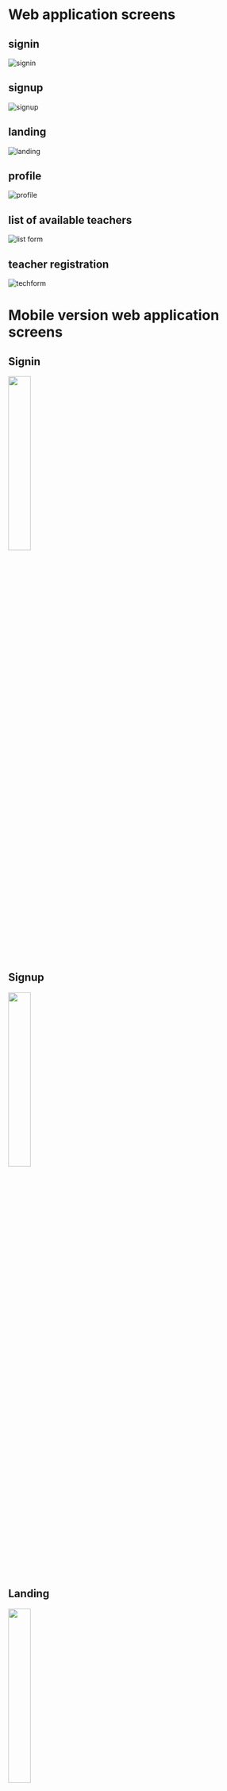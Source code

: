 # Web application screens

## signin

![signin](https://user-images.githubusercontent.com/45233696/91774678-c3886c00-ebbf-11ea-8d0c-30db0e80bb6c.png)

## signup

![signup](https://user-images.githubusercontent.com/45233696/91774534-6987a680-ebbf-11ea-9cda-ae183300bae6.png)

## landing

![landing](https://user-images.githubusercontent.com/45233696/91774530-68567980-ebbf-11ea-98f7-4e327560bf55.png)

## profile

![profile](https://user-images.githubusercontent.com/45233696/91774533-6987a680-ebbf-11ea-9af6-c4ef458c978b.png)

## list of available teachers

![list form](https://user-images.githubusercontent.com/45233696/91774532-68ef1000-ebbf-11ea-8e0c-998dedd14a2b.png)

## teacher registration

![techform](https://user-images.githubusercontent.com/45233696/91774535-6a203d00-ebbf-11ea-94be-52d3dac98037.png)


# Mobile version web application screens

## Signin

<img src="https://user-images.githubusercontent.com/45233696/91775483-87eea180-ebc1-11ea-9072-a022a2298c8c.jpg" width="30%" height="30%">

## Signup


<img src="https://user-images.githubusercontent.com/45233696/91776200-44953280-ebc3-11ea-8a76-90d475410e3c.jpg" width="30%" height="30%">

## Landing

<img src="https://user-images.githubusercontent.com/45233696/91775482-86bd7480-ebc1-11ea-87a7-88f042975ad4.jpg" width="30%" height="30%">

## Profile

<img src="https://user-images.githubusercontent.com/45233696/91775484-87eea180-ebc1-11ea-9783-0027e7348981.jpg" width="30%" height="30%">

## List of available teachers

<img src="https://user-images.githubusercontent.com/45233696/91775488-88873800-ebc1-11ea-85f2-cb9754d83252.jpg" width="30%" height="30%">

## Teacher registration

<img src="https://user-images.githubusercontent.com/45233696/91775486-88873800-ebc1-11ea-9a25-525d66e559d7.jpg" width="30%" height="30%">



This project was bootstrapped with [Create React App](https://github.com/facebook/create-react-app).

## Available Scripts

In the project directory, you can run:

### `yarn start`

Runs the app in the development mode.<br />
Open [http://localhost:3000](http://localhost:3000) to view it in the browser.

The page will reload if you make edits.<br />
You will also see any lint errors in the console.

### `yarn test`

Launches the test runner in the interactive watch mode.<br />
See the section about [running tests](https://facebook.github.io/create-react-app/docs/running-tests) for more information.

### `yarn build`

Builds the app for production to the `build` folder.<br />
It correctly bundles React in production mode and optimizes the build for the best performance.

The build is minified and the filenames include the hashes.<br />
Your app is ready to be deployed!

See the section about [deployment](https://facebook.github.io/create-react-app/docs/deployment) for more information.

### `yarn eject`

**Note: this is a one-way operation. Once you `eject`, you can’t go back!**

If you aren’t satisfied with the build tool and configuration choices, you can `eject` at any time. This command will remove the single build dependency from your project.

Instead, it will copy all the configuration files and the transitive dependencies (webpack, Babel, ESLint, etc) right into your project so you have full control over them. All of the commands except `eject` will still work, but they will point to the copied scripts so you can tweak them. At this point you’re on your own.

You don’t have to ever use `eject`. The curated feature set is suitable for small and middle deployments, and you shouldn’t feel obligated to use this feature. However we understand that this tool wouldn’t be useful if you couldn’t customize it when you are ready for it.

## Learn More

You can learn more in the [Create React App documentation](https://facebook.github.io/create-react-app/docs/getting-started).

To learn React, check out the [React documentation](https://reactjs.org/).

### Code Splitting

This section has moved here: https://facebook.github.io/create-react-app/docs/code-splitting

### Analyzing the Bundle Size

This section has moved here: https://facebook.github.io/create-react-app/docs/analyzing-the-bundle-size

### Making a Progressive Web App

This section has moved here: https://facebook.github.io/create-react-app/docs/making-a-progressive-web-app

### Advanced Configuration

This section has moved here: https://facebook.github.io/create-react-app/docs/advanced-configuration

### Deployment

This section has moved here: https://facebook.github.io/create-react-app/docs/deployment

### `yarn build` fails to minify

This section has moved here: https://facebook.github.io/create-react-app/docs/troubleshooting#npm-run-build-fails-to-minify
